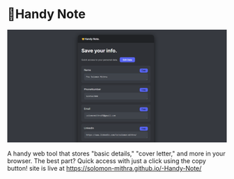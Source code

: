 # 🤝Handy Note
<p align="center">
  <img src="./screenshot.png" alt="Handy Note Application Screenshot">
</p>

A handy web tool that stores "basic details," "cover letter," and more in your browser. The best part? Quick access with just a click using the copy button!
site is live at https://solomon-mithra.github.io/-Handy-Note/
